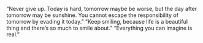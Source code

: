 “Never give up. Today is hard, tomorrow maybe be worse, but the day after tomorrow may be sunshine. You cannot escape the responsibility of tomorrow by evading it today.”
“Keep smiling, because life is a beautiful thing and there’s so much to smile about.” 
“Everything you can imagine is real.”
